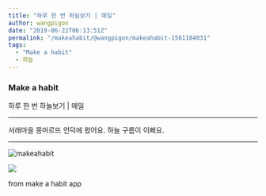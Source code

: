 ```yaml
---
title: "하루 한 번 하늘보기 | 매일"
author: wangpigon
date: "2019-06-22T06:13:51Z"
permalink: "/makeahabit/@wangpigon/makeahabit-1561184031"
tags:
  - "Make a habit"
  - 하늘
---
```

### Make a habit

하루 한 번 하늘보기 | 매일

---

서래마을 몽마르뜨 언덕에 왔어요.
하늘 구름이 이뻐요.

---

![makeahabit](https://steemitimages.com/300x0/https://s3.ap-northeast-2.amazonaws.com/img.passionbull.net/public/wangpigon/1561184028.jpg)

![](https://files.steempeak.com/file/steempeak/wangpigon/kkwlUG80-20190622_151409.jpg)

from make a habit app